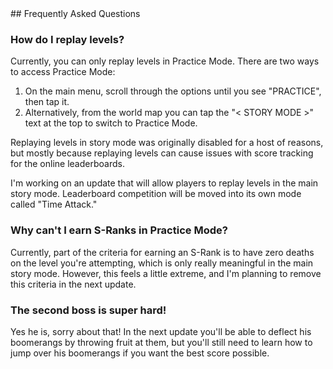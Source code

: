 <div class='textblock' markdown='1'>
## Frequently Asked Questions

### How do I replay levels?

Currently, you can only replay levels in Practice Mode. There are two ways to access Practice Mode:

1. On the main menu, scroll through the options until you see "PRACTICE", then tap it.
2. Alternatively, from the world map you can tap the "< STORY MODE >" text at the top to switch to Practice Mode.

Replaying levels in story mode was originally disabled for a host of reasons, but mostly because replaying levels can cause issues with score tracking for the online leaderboards. 

I'm working on an update that will allow players to replay levels in the main story mode. Leaderboard competition will be moved into its own mode called "Time Attack."

### Why can't I earn S-Ranks in Practice Mode?

Currently, part of the criteria for earning an S-Rank is to have zero deaths on the level you're attempting, which is only really meaningful in the main story mode. However, this feels a little extreme, and I'm planning to remove this criteria in the next update.

### The second boss is super hard!

Yes he is, sorry about that! In the next update you'll be able to deflect his boomerangs by throwing fruit at them, but you'll still need to learn how to jump over his boomerangs if you want the best score possible.

</div>
